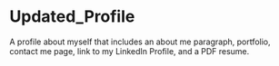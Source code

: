# Updated_Profile
A profile about myself that includes an about me paragraph, portfolio, contact me page, link to my LinkedIn Profile, and a PDF resume.
